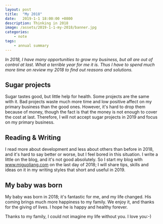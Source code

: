```yaml
---
layout: post
title:  "My 2018"
date:   2019-1-1 18:00:00 +0800
description: Thinking in 2018
image: /assets/2019-1-1-my-2018/banner.jpg
categories: 
    - note
tags:
    - annual summary
---
```


*In 2018, I have many opportunities to grow my business, but all are out of control at last. What a terrible year for   me it is. Thus I have to spend much more time on review my 2018 to find out reasons and solutions.*

## Sugar projects

Sugar tastes good, but little help for health. Some projects are the same with it. Bad projects waste much more time and low positive affect on my primary business than the good ones. However, it's hard to drop them because of money, though the fact is that the money is not enough to cover the cost at last. Therefore, I will not accept sugar projects in 2019 and focus on my primary business.

## Reading & Writing

I read more about development and less about others than before in 2018, and it's hard to say better or worse, but I feel bored in this situation.
I write a little on the blog, and it's not good absolutely. So I  start my blog with www.miguoliang.com on the last day of 2018; I will share tips, skills and ideas on it in my writing styles that short and useful in 2019.

## My baby was born

My baby was born in 2018; it's fantastic for me, and my life changed. His coming brings much more happiness to my family. We enjoy it, and thanks for the giving of lives. I hope he is happy and healthy forever.

Thanks to my family, I could not imagine my life without you. I love you:-)

